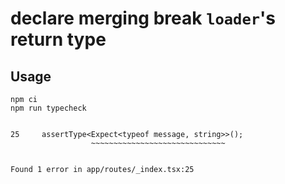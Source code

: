 # declare merging break `loader`'s return type

## Usage

```
npm ci
npm run typecheck
```

```

25     assertType<Expect<typeof message, string>>();
                  ~~~~~~~~~~~~~~~~~~~~~~~~~~~~~~


Found 1 error in app/routes/_index.tsx:25
```
